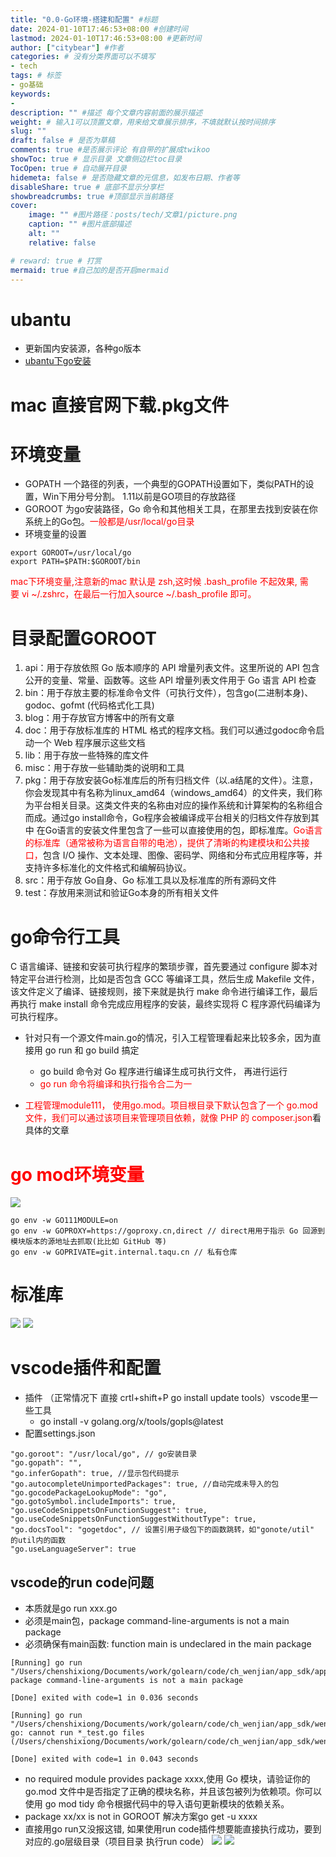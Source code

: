 ```yaml
---
title: "0.0-Go环境-搭建和配置" #标题
date: 2024-01-10T17:46:53+08:00 #创建时间
lastmod: 2024-01-10T17:46:53+08:00 #更新时间
author: ["citybear"] #作者
categories: # 没有分类界面可以不填写
- tech
tags: # 标签
- go基础
keywords: 
- 
description: "" #描述 每个文章内容前面的展示描述
weight: # 输入1可以顶置文章，用来给文章展示排序，不填就默认按时间排序
slug: ""
draft: false # 是否为草稿
comments: true #是否展示评论 有自带的扩展成twikoo
showToc: true # 显示目录 文章侧边栏toc目录
TocOpen: true # 自动展开目录
hidemeta: false # 是否隐藏文章的元信息，如发布日期、作者等
disableShare: true # 底部不显示分享栏
showbreadcrumbs: true #顶部显示当前路径
cover:
    image: "" #图片路径：posts/tech/文章1/picture.png
    caption: "" #图片底部描述
    alt: ""
    relative: false

# reward: true # 打赏
mermaid: true #自己加的是否开启mermaid
---
```


# ubantu
- 更新国内安装源，各种go版本
- [ubantu下go安装](https://note.youdao.com/s/5ZtB3SPy)

# mac 直接官网下载.pkg文件

# 环境变量
- GOPATH 一个路径的列表，一个典型的GOPATH设置如下，类似PATH的设置，Win下用分号分割。 1.11以前是GO项目的存放路径
- GOROOT 为go安装路径，Go 命令和其他相关工具，在那里去找到安装在你系统上的Go包。<font color="red">一般都是/usr/local/go目录</font>
- 环境变量的设置
```
export GOROOT=/usr/local/go
export PATH=$PATH:$GOROOT/bin
```
<font color="red">mac下环境变量,注意新的mac 默认是 zsh,这时候 .bash_profile 不起效果, 需要 vi ~/.zshrc，在最后一行加入source ~/.bash_profile 即可。</font>

# 目录配置GOROOT

1. api：用于存放依照 Go 版本顺序的 API 增量列表文件。这里所说的 API 包含公开的变量、常量、函数等。这些 API 增量列表文件用于 Go 语言 API 检查
2. bin：用于存放主要的标准命令文件（可执行文件），包含go(二进制本身)、godoc、gofmt (代码格式化工具)
3. blog：用于存放官方博客中的所有文章
4. doc：用于存放标准库的 HTML 格式的程序文档。我们可以通过godoc命令启动一个 Web 程序展示这些文档
5. lib：用于存放一些特殊的库文件
6. misc：用于存放一些辅助类的说明和工具
7. pkg：用于存放安装Go标准库后的所有归档文件（以.a结尾的文件）。注意，你会发现其中有名称为linux_amd64（windows_amd64）的文件夹，我们称为平台相关目录。这类文件夹的名称由对应的操作系统和计算架构的名称组合而成。通过go install命令，Go程序会被编译成平台相关的归档文件存放到其中
      在Go语言的安装文件里包含了一些可以直接使用的包，即标准库。<font color="red">Go语言的标准库（通常被称为语言自带的电池），提供了清晰的构建模块和公共接口，</font>包含 I/O 操作、文本处理、图像、密码学、网络和分布式应用程序等，并支持许多标准化的文件格式和编解码协议。
8. src：用于存放 Go自身、Go 标准工具以及标准库的所有源码文件
9. test：存放用来测试和验证Go本身的所有相关文件

# go命令行工具

C 语言编译、链接和安装可执行程序的繁琐步骤，首先要通过 configure 脚本对特定平台进行检测，比如是否包含 GCC 等编译工具，然后生成 Makefile 文件，该文件定义了编译、链接规则，接下来就是执行 make 命令进行编译工作，最后再执行 make install 命令完成应用程序的安装，最终实现将 C 程序源代码编译为可执行程序。

- 针对只有一个源文件main.go的情况，引入工程管理看起来比较多余，因为直接用 go run 和 go build 搞定
  - go build 命令对 Go 程序进行编译生成可执行文件， 再进行运行
  - <font color="red">go run 命令将编译和执行指令合二为一</font>
  
- <font color="red">工程管理module111， 使用go.mod。项目根目录下默认包含了一个 go.mod 文件，我们可以通过该项目来管理项目依赖，就像 PHP 的 composer.json</font>看具体的文章

# <font color="red">go mod环境变量</font>
![](image.png)
```
go env -w GO111MODULE=on
go env -w GOPROXY=https://goproxy.cn,direct // direct⽤用于指示 Go 回源到模块版本的源地址去抓取(⽐比如 GitHub 等)
go env -w GOPRIVATE=git.internal.taqu.cn // 私有仓库
```

# 标准库
![](image1.png)
![](image2.png)

# vscode插件和配置
- 插件 （正常情况下 直接 crtl+shift+P  go install update tools）vscode里一些工具
  - go install -v golang.org/x/tools/gopls@latest
- 配置settings.json
```
"go.goroot": "/usr/local/go", // go安装目录
"go.gopath": "",
"go.inferGopath": true, //显示包代码提示
"go.autocompleteUnimportedPackages": true, //自动完成未导入的包
"go.gocodePackageLookupMode": "go",
"go.gotoSymbol.includeImports": true,
"go.useCodeSnippetsOnFunctionSuggest": true,
"go.useCodeSnippetsOnFunctionSuggestWithoutType": true,
"go.docsTool": "gogetdoc", // 设置引用子级包下的函数跳转，如"gonote/util" 的util内的函数
"go.useLanguageServer": true
```

## vscode的run code问题
  - 本质就是go run xxx.go
  - 必须是main包，package command-line-arguments is not a main package
  - 必须确保有main函数: function main is undeclared in the main package
```
[Running] go run "/Users/chenshixiong/Documents/work/golearn/code/ch_wenjian/app_sdk/applog/applog.go"
package command-line-arguments is not a main package

[Done] exited with code=1 in 0.036 seconds

[Running] go run "/Users/chenshixiong/Documents/work/golearn/code/ch_wenjian/app_sdk/wenjian_test.go"
go: cannot run *_test.go files (/Users/chenshixiong/Documents/work/golearn/code/ch_wenjian/app_sdk/wenjian_test.go)

[Done] exited with code=1 in 0.043 seconds
```
  -   no required module provides package xxxx,使用 Go 模块，请验证你的 go.mod 文件中是否指定了正确的模块名称，并且该包被列为依赖项。你可以使用 go mod tidy 命令根据代码中的导入语句更新模块的依赖关系。
  -   package xx/xx is not in GOROOT  解决方案go get -u xxxx
  -   直接用go run又没报这错, 如果使用run code插件想要能直接执行成功，要到对应的.go层级目录（项目目录 执行run code）
  ![](image3.png)
  ![](image4.png)